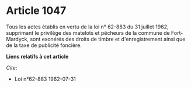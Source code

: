 # Article 1047

Tous les actes établis en vertu de la loi n° 62-883 du 31 juillet 1962, supprimant le privilège des matelots et pêcheurs de
la commune de Fort-Mardyck, sont exonérés des droits de timbre et d'enregistrement ainsi que de la taxe de publicité
foncière.

**Liens relatifs à cet article**

_Cite_:

  - Loi n°62-883 1962-07-31
